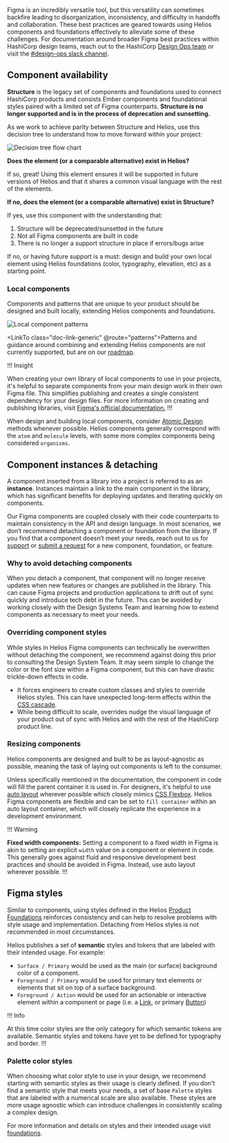 Figma is an incredibly versatile tool, but this versatility can sometimes backfire leading to disorganization, inconsistency, and difficulty in handoffs and collaboration. These best practices are geared towards using Helios components and foundations effectively to alleviate some of these challenges. For documentation around broader Figma best practices within HashiCorp design teams, reach out to the HashiCorp [Design Ops team](https://sites.google.com/hashicorp.com/designknowledgehub/design-system) or visit the [#design-ops slack channel](https://hashicorp.slack.com/archives/C029GL8GJDV).

## Component availability

**Structure** is the legacy set of components and foundations used to connect HashiCorp products and consists Ember components and foundational styles paired with a limited set of Figma counterparts. **Structure is no longer supported and is in the process of deprecation and sunsetting.**

As we work to achieve parity between Structure and Helios, use this decision tree to understand how to move forward within your project:

![Decision tree flow chart](/assets/getting-started/designers/hds-decision-tree.png)

**Does the element (or a comparable alternative) exist in Helios?**

If so, great! Using this element ensures it will be supported in future versions of Helios and that it shares a common visual language with the rest of the elements.

**If no, does the element (or a comparable alternative) exist in Structure?**

If yes, use this component with the understanding that:

1. Structure will be deprecated/sunsetted in the future
2. Not all Figma components are built in code
3. There is no longer a support structure in place if errors/bugs arise

If no, or having future support is a must: design and build your own local element using Helios foundations (color, typography, elevation, etc) as a starting point.

### Local components

Components and patterns that are unique to your product should be designed and built locally, extending Helios components and foundations.

![Local component patterns](/assets/getting-started/designers/local-component-patterns.png)

<LinkTo class="doc-link-generic" @route="patterns">Patterns</LinkTo> and guidance around combining and extending Helios components are not currently supported, but are on our [roadmap](https://go.hashi.co/hds-rollout).

!!! Insight

When creating your own library of local components to use in your projects, it's helpful to separate components from your main design work in their own Figma file. This simplifies publishing and creates a single consistent dependency for your design files. For more information on creating and publishing libraries, visit [Figma's official documentation.](https://www.figma.com/best-practices/components-styles-and-shared-libraries/organizing-and-creating-libraries/)
!!!

When design and building local components, consider [Atomic Design](https://bradfrost.com/blog/post/atomic-web-design/) methods whenever possible. Helios components generally correspond with the `atom` and `molecule` levels, with some more complex components being considered `organisms`.

## Component instances & detaching

A component inserted from a library into a project is referred to as an **instance**. Instances maintain a link to the main component in the library, which has significant benefits for deploying updates and iterating quickly on components.

Our Figma components are coupled closely with their code counterparts to maintain consistency in the API and design language. In most scenarios, we don’t recommend detaching a component or foundation from the library. If you find that a component doesn’t meet your needs, reach out to us for [support](/support) or [submit a request](https://docs.google.com/forms/d/e/1FAIpQLScpMXgrUTVT5fYriu4Pp48r4Nl_eCPluVnJLg0Yg3NXsRWvIA/viewform) for a new component, foundation, or feature.

### Why to avoid detaching components

When you detach a component, that component will no longer receive updates when new features or changes are published in the library. This can cause Figma projects and production applications to drift out of sync quickly and introduce tech debt in the future. This can be avoided by working closely with the Design Systems Team and learning how to extend components as necessary to meet your needs.

### Overriding component styles

While styles in Helios Figma components can technically be overwritten without detaching the component, we recommend against doing this prior to consulting the Design System Team. It may seem simple to change the color or the font size within a Figma component, but this can have drastic trickle-down effects in code.

- It forces engineers to create custom classes and styles to override Helios styles. This can have unexpected long-term effects within the [CSS cascade](https://developer.mozilla.org/en-US/docs/Web/CSS/Cascade#:~:text=The%20cascade%20is%20an%20algorithm,a%20property%20on%20an%20element).
- While being difficult to scale, overrides nudge the visual language of your product out of sync with Helios and with the rest of the HashiCorp product line.

### Resizing components

Helios components are designed and built to be as layout-agnostic as possible, meaning the task of laying out components is left to the consumer.

Unless specifically mentioned in the documentation, the component in code will fill the parent container it is used in. For designers, it's helpful to use [auto layout](https://help.figma.com/hc/en-us/articles/5731482952599-Using-auto-layout#:~:text=You%20can%20add%20auto%20layout%20to%20a%20selected%20frame%2C%20component,and%20select%20Add%20Auto%20layout) wherever possible which closely mimics [CSS Flexbox](https://css-tricks.com/snippets/css/a-guide-to-flexbox/). Helios Figma components are flexible and can be set to `fill container` within an auto layout container, which will closely replicate the experience in a development environment.

!!! Warning

**Fixed width components:** Setting a component to a fixed width in Figma is akin to setting an explicit `width` value on a component or element in code. This generally goes against fluid and responsive development best practices and should be avoided in Figma. Instead, use auto layout wherever possible.
!!!

## Figma styles

Similar to components, using styles defined in the Helios [Product Foundations](https://www.figma.com/file/oQsMzMMnynfPWpMEt91OpH/HDS-Product---Foundations?t=4kdgl88SMIiEYhbA-1) reinforces consistency and can help to resolve problems with style usage and implementation. Detaching from Helios styles is not recommended in most circumstances.

Helios publishes a set of **semantic** styles and tokens that are labeled with their intended usage. For example:

- `Surface / Primary` would be used as the main (or surface) background color of a component.
- `Foreground / Primary` would be used for primary text elements or elements that sit on top of a surface background.
- `Foreground / Action` would be used for an actionable or interactive element within a component or page (i.e. a [Link](/components/link/standalone), or primary [Button](/components/button))

!!! Info

At this time color styles are the only category for which semantic tokens are available. Semantic styles and tokens have yet to be defined for typography and border.
!!!

### Palette color styles

When choosing what color style to use in your design, we recommend starting with semantic styles as their usage is clearly defined. If you don't find a semantic style that meets your needs, a set of base `Palette` styles that are labeled with a numerical scale are also available. These styles are more usage agnostic which can introduce challenges in consistently scaling a complex design.

For more information and details on styles and their intended usage visit [foundations](/foundations).